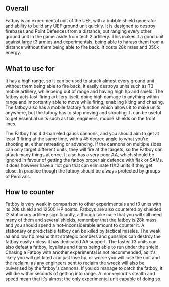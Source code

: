 ## **Overall**

Fatboy is an experimental unit of the UEF, with a bubble shield
generator and ability to build any UEF ground unit quickly. It is
designed to destroy firebases and Point Defences from a distance, out
ranging every other ground unit in the game aside from tech 2 artillery.
This makes it a good unit against large t3 armies and experimentals,
being able to harass them from a distance without them being able to
fire back. It costs 28k mass and 350k energy.

## **What to use for**

It has a high range, so it can be used to attack almost every ground
unit without them being able to fire back. It easily destroys units such
as T3 mobile artillery, while being out of range and having high hp and
shield. The fatboy acts fast-firing artillery itself, doing high damage
to anything within range and importantly able to move while firing,
enabling kiting and chasing. The fatboy also has a mobile factory
function which allows it to make units anywhere, but the fatboy has to
stop moving and shooting. It can be useful to get essential units such
as flak, engineers, mobile shields on the front lines.

The Fatboy has 4 3-barreled gauss cannons, and you should aim to get at
least 3 firing at the same time, with a 45 degree angle to what you're
shooting at, either retreating or advancing. If the cannons on multiple
sides can only target different units, they will fire at the targets, so
the Fatboy can attack many things at once. It also has a very poor AA,
which should be ignored in favour of getting the fatboy proper air
defence with flak or SAMs. It does however have a riot gun that can
eliminate t1/t2 units if they get close. In practice though the fatboy
should be always protected by groups of Percivals.

## **How to counter**

Fatboy is very weak in comparison to other experimentals and t3 units
with its 20k shield and 12500 HP points. Fatboys are also countered by
shielded t2 stationary artillery significantly, although take care that
you will still need many of them and several shields, remember that the
fatboy is 28k mass, and you should spend a not-inconsiderable amount to
counter it. A stationary or predictable fatboy can be killed by tactical
missles. The weak aa and low hp means that strategic bombers and
gunships can destroy the fatboy easily unless it has dedicated AA
support. The faster T3 units can also defeat a fatboy, loyalists and
titans being able to run under the shield. Chasing a Fatboy with another
experimental is not recommended, as it's likely you will get kited and
just lose hp, or worse you will lose the unit and the reclaim, as any
engineers sent to reclaim the wreck will also be pulverised by the
fatboy's cannons. If you do manage to catch the fatboy, it will die
within seconds of getting into range. A monkeylord's stealth and speed
mean that it's almost the only experimental unit capable of doing so.